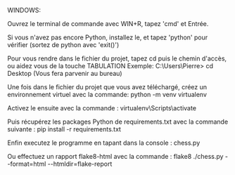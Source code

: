 
WINDOWS:

Ouvrez le terminal de commande avec WIN+R, tapez 'cmd' et Entrée.

Si vous n'avez pas encore Python, installez le, et tapez 'python' pour vérifier (sortez de python avec 'exit()')

Pour vous rendre dans le fichier du projet, tapez cd puis le chemin d'accès, ou aidez vous de la touche TABULATION
Exemple:
C:\Users\Pierre\> cd Desktop (Vous fera parvenir au bureau)

Une fois dans le fichier du projet que vous avez téléchargé, créez un environnement virtuel avec la commande: python -m venv virtualenv

Activez le ensuite avec la commande : virtualenv\Scripts\activate

Puis récupérez les packages Python de requirements.txt avec la commande suivante : pip install -r requirements.txt

Enfin executez le programme en tapant dans la console : chess.py

Ou effectuez un rapport flake8-html avec la commande : flake8 ./chess.py  --format=html --htmldir=flake-report